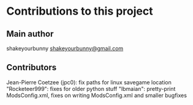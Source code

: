 Contributions to this project
=============================

Main author
----------
shakeyourbunny <shakeyourbunny@gmail.com>


Contributors
------------
Jean-Pierre Coetzee (jpc0): fix paths for linux savegame location
"Rocketeer999": fixes for older python stuff
"Ibmaian": pretty-print ModsConfig.xml, fixes on writing ModsConfig.xml and smaller bugfixes

